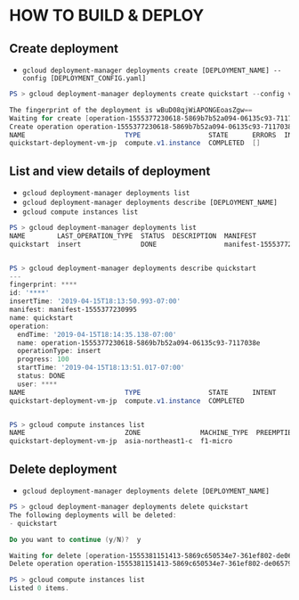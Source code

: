 HOW TO BUILD & DEPLOY
============================


## Create deployment

- `gcloud deployment-manager deployments create [DEPLOYMENT_NAME] --config [DEPLOYMENT_CONFIG.yaml]`

```powershell
PS > gcloud deployment-manager deployments create quickstart --config vm.yaml

The fingerprint of the deployment is wBuD08qjWiAPONGEoasZgw==
Waiting for create [operation-1555377230618-5869b7b52a094-06135c93-7117038e]...done.
Create operation operation-1555377230618-5869b7b52a094-06135c93-7117038e completed successfully.
NAME                         TYPE                 STATE      ERRORS  INTENT
quickstart-deployment-vm-jp  compute.v1.instance  COMPLETED  []
```



## List and view details of deployment 

- `gcloud deployment-manager deployments list`
- `gcloud deployment-manager deployments describe [DEPLOYMENT_NAME]`
- `gcloud compute instances list`

```powershell
PS > gcloud deployment-manager deployments list
NAME        LAST_OPERATION_TYPE  STATUS  DESCRIPTION  MANIFEST                ERRORS
quickstart  insert               DONE                 manifest-1555377230995  []


PS > gcloud deployment-manager deployments describe quickstart
---
fingerprint: ****
id: '****'
insertTime: '2019-04-15T18:13:50.993-07:00'
manifest: manifest-1555377230995
name: quickstart
operation:
  endTime: '2019-04-15T18:14:35.138-07:00'
  name: operation-1555377230618-5869b7b52a094-06135c93-7117038e
  operationType: insert
  progress: 100
  startTime: '2019-04-15T18:13:51.017-07:00'
  status: DONE
  user: ****
NAME                         TYPE                 STATE      INTENT
quickstart-deployment-vm-jp  compute.v1.instance  COMPLETED


PS > gcloud compute instances list
NAME                         ZONE               MACHINE_TYPE  PREEMPTIBLE  INTERNAL_IP  EXTERNAL_IP    STATUS
quickstart-deployment-vm-jp  asia-northeast1-c  f1-micro                   10.146.0.7   35.243.118.89  RUNNING
```


## Delete deployment


- `gcloud deployment-manager deployments delete [DEPLOYMENT_NAME]`


```powershell
PS > gcloud deployment-manager deployments delete quickstart
The following deployments will be deleted:
- quickstart

Do you want to continue (y/N)?  y

Waiting for delete [operation-1555381151413-5869c650534e7-361ef802-de065791]...done.
Delete operation operation-1555381151413-5869c650534e7-361ef802-de065791 completed successfully.

PS > gcloud compute instances list
Listed 0 items.
```
